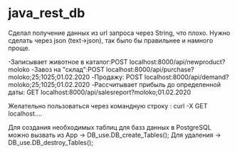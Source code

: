 # java_rest_db

Сделал получение данных из url запроса через String, что плохо. Нужно сделать через json (text->json), так было бы правильнее и намного проще.

-Записывает животное в каталог:POST localhost:8000/api/newproduct?moloko
-Завоз на "склад":POST localhost:8000/api/purchase?moloko;25;1025;01.02.2020
-Продажу: POST localhost:8000/api/demand?moloko;25;1025;01.02.2020
-Рассчитывает прибыль до определенной даты: GET localhost:8000/api/salesreport?moloko;01.02.2020

Желательно пользоваться через командную строку : curl -X GET localhost....

 Для создания необходимых таблиц для базз данных в PostgreSQL можно вызвать из App -> DB_use.DB_create_Tables();
 Для удаления -> DB_use.DB_destroy_Tables();
 
 
